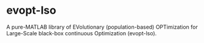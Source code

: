 # evopt-lso
A pure-MATLAB library of EVolutionary (population-based) OPTimization for Large-Scale black-box continuous Optimization (evopt-lso).
